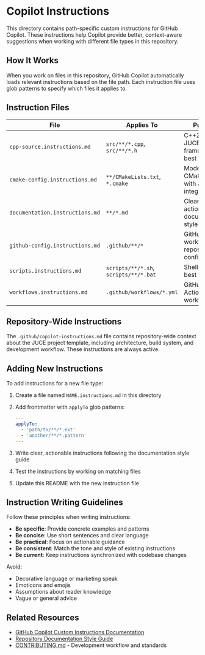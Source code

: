 # Copilot Instructions

This directory contains path-specific custom instructions for GitHub Copilot. These instructions help Copilot
provide better, context-aware suggestions when working with different file types in this repository.

## How It Works

When you work on files in this repository, GitHub Copilot automatically loads relevant instructions based on the
file path. Each instruction file uses glob patterns to specify which files it applies to.

## Instruction Files

| File | Applies To | Purpose |
|------|-----------|---------|
| `cpp-source.instructions.md` | `src/**/*.cpp`, `src/**/*.h` | C++20 and JUCE framework best practices |
| `cmake-config.instructions.md` | `**/CMakeLists.txt`, `*.cmake` | Modern CMake 3.22+ with JUCE integration |
| `documentation.instructions.md` | `**/*.md` | Clear, actionable documentation style |
| `github-config.instructions.md` | `.github/**/*` | GitHub workflows and repository configuration |
| `scripts.instructions.md` | `scripts/**/*.sh`, `scripts/**/*.bat` | Shell script best practices |
| `workflows.instructions.md` | `.github/workflows/*.yml` | GitHub Actions CI/CD workflows |

## Repository-Wide Instructions

The `.github/copilot-instructions.md` file contains repository-wide context about the JUCE project template,
including architecture, build system, and development workflow. These instructions are always active.

## Adding New Instructions

To add instructions for a new file type:

1. Create a file named `NAME.instructions.md` in this directory
1. Add frontmatter with `applyTo` glob patterns:

   ```yaml
   ---
   applyTo:
     - 'path/to/**/*.ext'
     - 'another/**/*.pattern'
   ---
   ```

1. Write clear, actionable instructions following the documentation style guide
1. Test the instructions by working on matching files
1. Update this README with the new instruction file

## Instruction Writing Guidelines

Follow these principles when writing instructions:

- **Be specific**: Provide concrete examples and patterns
- **Be concise**: Use short sentences and clear language
- **Be practical**: Focus on actionable guidance
- **Be consistent**: Match the tone and style of existing instructions
- **Be current**: Keep instructions synchronized with codebase changes

Avoid:

- Decorative language or marketing speak
- Emoticons and emojis
- Assumptions about reader knowledge
- Vague or general advice

## Related Resources

- [GitHub Copilot Custom Instructions Documentation](https://docs.github.com/en/copilot/customizing-copilot/adding-custom-instructions-for-github-copilot)
- [Repository Documentation Style Guide](documentation.instructions.md)
- [CONTRIBUTING.md](../../CONTRIBUTING.md) - Development workflow and standards
